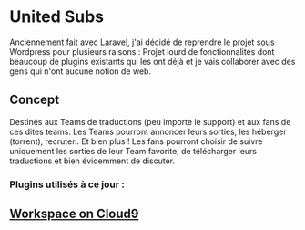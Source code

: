 # United Subs

Anciennement fait avec Laravel, j'ai décidé de reprendre le projet sous Wordpress pour plusieurs raisons : Projet lourd de fonctionnalités dont beaucoup de plugins existants qui les ont déjà et je vais collaborer avec des gens qui n'ont aucune notion de web.

## Concept

Destinés aux Teams de traductions (peu importe le support) et aux fans de ces dites teams.
Les Teams pourront annoncer leurs sorties, les héberger (torrent), recruter.. Et bien plus !
Les fans pourront choisir de suivre uniquement les sorties de leur Team favorite, de télécharger leurs traductions et bien évidemment de discuter.

### Plugins utilisés à ce jour :


## [Workspace on Cloud9](https://ide.c9.io/manorie/madcatz)
